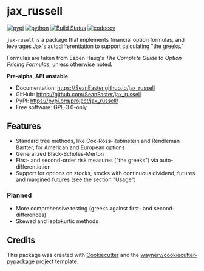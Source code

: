 # jax_russell


[![pypi](https://img.shields.io/pypi/v/jax_russell.svg)](https://pypi.org/project/jax_russell/)
[![python](https://img.shields.io/pypi/pyversions/jax_russell.svg)](https://pypi.org/project/jax_russell/)
[![Build Status](https://github.com/SeanEaster/jax_russell/actions/workflows/dev.yml/badge.svg)](https://github.com/SeanEaster/jax_russell/actions/workflows/dev.yml)
[![codecov](https://codecov.io/gh/SeanEaster/jax_russell/branch/main/graphs/badge.svg)](https://codecov.io/github/SeanEaster/jax_russell)



`jax-rusell` is a package that implements financial option formulas, and leverages Jax's autodifferentiation to support calculating "the greeks." 

Formulas are taken from Espen Haug's _The Complete Guide to Option Pricing Formulas_, unless otherwise noted.

**Pre-alpha, API unstable.**


* Documentation: <https://SeanEaster.github.io/jax_russell>
* GitHub: <https://github.com/SeanEaster/jax_russell>
* PyPI: <https://pypi.org/project/jax_russell/>
* Free software: GPL-3.0-only


## Features

* Standard tree methods, like Cox-Ross-Rubinstein and Rendleman Bartter, for American and European options
* Generalized Black-Scholes-Merton 
* First- and second-order risk measures ("the greeks") via auto-differentiation
* Support for options on stocks, stocks with continuous dividend, futures and margined futures (see the section "Usage")


### Planned

- More comprehensive testing (greeks against first- and second-differences)
- Skewed and leptokurtic methods


## Credits

This package was created with [Cookiecutter](https://github.com/audreyr/cookiecutter) and the [waynerv/cookiecutter-pypackage](https://github.com/waynerv/cookiecutter-pypackage) project template.
